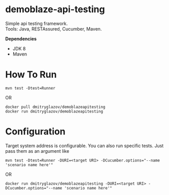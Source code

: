 # demoblaze-api-testing

Simple api testing framework.  
Tools: Java, RESTAssured, Cucumber, Maven.  

**Dependencies**  
* JDK 8
* Maven   

<h1>How To Run</h1>  

```
mvn test -Dtest=Runner
```    
OR  

```
docker pull dmitryglazov/demoblazeapitesting   
docker run dmitryglazov/demoblazeapitesting
```  

<h1>Configuration</h1>   
Target system address is configurable. You can also run specific tests. Just pass them as an argument like   

```
mvn test -Dtest=Runner -DURI=<target URI> -DCucumber.options="--name 'scenario name here'"
```   
OR   
```
docker run dmitryglazov/demoblazeapitesting -DURI=<target URI> -DCucumber.options="--name 'scenario name here'"
```
